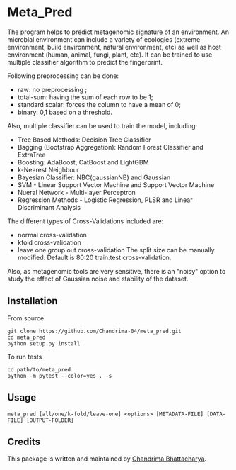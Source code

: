 # Meta_Pred

The program helps to predict metagenomic signature of an environment. An microbial environment can include a variety of ecologies (extreme environment, build environment, natural environment, etc) as well as host environment (human, animal, fungi,  plant, etc). It can be trained to use multiple classifier algorithm to predict the fingerprint.

Following preprocessing can be done:
- raw: no preprocessing ;
- total-sum: having the sum of each row to be 1;
- standard scalar: forces the column to have a mean of 0;
- binary: 0,1 based on a threshold.

Also, multiple classifier can be used to train the model, including:
- Tree Based Methods: Decision Tree Classifier
- Bagging (Bootstrap Aggregation): Random Forest Classifier and ExtraTree
- Boosting: AdaBoost, CatBoost and LightGBM
- k-Nearest Neighbour
- Bayesian Classifier: NBC(gaussianNB) and Gaussian
- SVM - Linear Support Vector Machine and Support Vector Machine
- Nueral Network - Multi-layer Perceptron
- Regression Methods - Logistic Regression, PLSR and Linear Discriminant Analysis  

The different types of Cross-Validations included are:
- normal cross-validation 
- kfold cross-validation
- leave one group out cross-validation
The split size can be manually modified. Default is 80:20 train:test cross-validation.

Also, as metagenomic tools are very sensitive, there is an "noisy" option to study the effect of Gaussian noise and stability of the dataset.

## Installation

From source
```
git clone https://github.com/Chandrima-04/meta_pred.git
cd meta_pred
python setup.py install
```

To run tests
```
cd path/to/meta_pred
python -m pytest --color=yes . -s
```

## Usage

```
meta_pred [all/one/k-fold/leave-one] <options> [METADATA-FILE] [DATA-FILE] [OUTPUT-FOLDER]
```

## Credits

This package is written and maintained by [Chandrima Bhattacharya](mailto:chb4004@med.cornell.edu).
